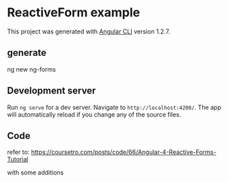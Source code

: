 # ReactiveForm example

This project was generated with [Angular CLI](https://github.com/angular/angular-cli) version 1.2.7.

## generate
ng new ng-forms

## Development server

Run `ng serve` for a dev server. Navigate to `http://localhost:4200/`. The app will automatically reload if you change any of the source files.

## Code 
refer to: https://coursetro.com/posts/code/66/Angular-4-Reactive-Forms-Tutorial

with some additions
